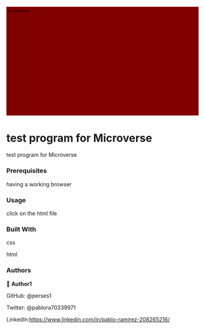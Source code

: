 ![Alt text](app_screenshot.png)
# test program for Microverse
test program for Microverse

### Prerequisites
having a working browser
### Usage
click on the html file

### Built With
css

html

### Authors

👤 **Author1**

GitHub: @perses1

Twitter: @pablora70339971

LinkedIn:https://www.linkedin.com/in/pablo-ramirez-208265216/
